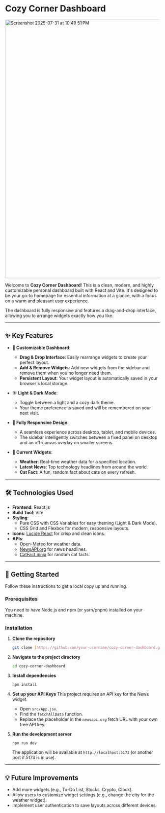 #  Cozy Corner Dashboard

<img width="1542" height="839" alt="Screenshot 2025-07-31 at 10 49 51 PM" src="https://github.com/user-attachments/assets/04ae6eab-86d2-48f9-83a1-d8e1d7542f79" />

Welcome to **Cozy Corner Dashboard**! This is a clean, modern, and highly customizable personal dashboard built with React and Vite. It's designed to be your go-to homepage for essential information at a glance, with a focus on a warm and pleasant user experience.

The dashboard is fully responsive and features a drag-and-drop interface, allowing you to arrange widgets exactly how you like.

---

## ✨ Key Features

* **🎨 Customizable Dashboard**:
    * **Drag & Drop Interface**: Easily rearrange widgets to create your perfect layout.
    * **Add & Remove Widgets**: Add new widgets from the sidebar and remove them when you no longer need them.
    * **Persistent Layout**: Your widget layout is automatically saved in your browser's local storage.

* **☀️ Light & Dark Mode**:
    * Toggle between a light and a cozy dark theme.
    * Your theme preference is saved and will be remembered on your next visit.

* **📱 Fully Responsive Design**:
    * A seamless experience across desktop, tablet, and mobile devices.
    * The sidebar intelligently switches between a fixed panel on desktop and an off-canvas overlay on smaller screens.

* **🧩 Current Widgets**:
    * **Weather**: Real-time weather data for a specified location.
    * **Latest News**: Top technology headlines from around the world.
    * **Cat Fact**: A fun, random fact about cats on every refresh.

---

## 🛠️ Technologies Used

* **Frontend**: React.js
* **Build Tool**: Vite
* **Styling**:
    * Pure CSS with CSS Variables for easy theming (Light & Dark Mode).
    * CSS Grid and Flexbox for modern, responsive layouts.
* **Icons**: [Lucide React](https://lucide.dev/guide/packages/lucide-react) for crisp and clean icons.
* **APIs**:
    * [Open-Meteo](https://open-meteo.com/) for weather data.
    * [NewsAPI.org](https://newsapi.org/) for news headlines.
    * [CatFact.ninja](https://catfact.ninja/) for random cat facts.

---

## 🚀 Getting Started

Follow these instructions to get a local copy up and running.

### Prerequisites

You need to have Node.js and npm (or yarn/pnpm) installed on your machine.

### Installation

1.  **Clone the repository**
    ```sh
    git clone [https://github.com/your-username/cozy-corner-dashboard.git](https://github.com/your-username/cozy-corner-dashboard.git)
    ```

2.  **Navigate to the project directory**
    ```sh
    cd cozy-corner-dashboard
    ```

3.  **Install dependencies**
    ```sh
    npm install
    ```

4.  **Set up your API Keys**
    This project requires an API key for the News widget.
    * Open `src/App.jsx`.
    * Find the `fetchAllData` function.
    * Replace the placeholder in the `newsapi.org` fetch URL with your own free API key.

5.  **Run the development server**
    ```sh
    npm run dev
    ```
    The application will be available at `http://localhost:5173` (or another port if 5173 is in use).

---
## 💡 Future Improvements

* Add more widgets (e.g., To-Do List, Stocks, Crypto, Clock).
* Allow users to customize widget settings (e.g., change the city for the weather widget).
* Implement user authentication to save layouts across different devices.
